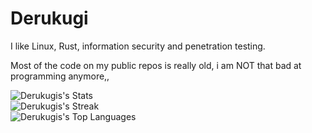 # Derukugi
I like Linux, Rust, information security and penetration testing.

Most of the code on my public repos is really old, i am NOT that bad at programming anymore,,

![Derukugis's Stats](https://github-readme-stats.vercel.app/api?username=Derukugis&theme=nord&show_icons=true&hide_border=false&count_private=true)
<br>
![Derukugis's Streak](https://github-readme-streak-stats.herokuapp.com/?user=Derukugis&theme=nord&hide_border=false)
<br>
![Derukugis's Top Languages](https://github-readme-stats.vercel.app/api/top-langs/?username=Derukugis&theme=nord&show_icons=true&hide_border=false&layout=compact)

